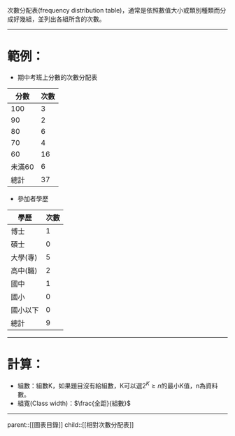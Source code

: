 次數分配表(frequency distribution table)，通常是依照數值大小或類別種類而分成好幾組，並列出各組所含的次數。
- - -
# 範例：
- 期中考班上分數的次數分配表

| 分數   | 次數  |
| ---- | --- |
| 100  | 3   |
| 90   | 2   |
| 80   | 6   |
| 70   | 4   |
| 60   | 16  |
| 未滿60 | 6   |
| 總計   | 37  |
- 參加者學歷

| 學歷    | 次數  |
| ----- | --- |
| 博士    | 1   |
| 碩士    | 0   |
| 大學(專) | 5   |
| 高中(職) | 2   |
| 國中    | 1   |
| 國小    | 0   |
| 國小以下  | 0   |
| 總計    | 9   |
- - -
# 計算：
- 組數：組數K，如果題目沒有給組數，K可以選$2^K \geq n$的最小K值，n為資料數。
- 組寬(Class width)：$\frac{全距}{組數}$
- - -
parent::[[圖表目錄]]
child::[[相對次數分配表]]